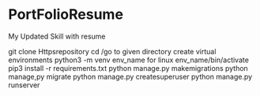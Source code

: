 # PortFolioResume
My Updated Skill with resume



git clone Httpsrepository
cd /go to given directory
create virtual environments
python3 -m venv env_name  for linux
env_name/bin/activate
pip3 install -r requirements.txt
python manage.py makemigrations
python manage,py migrate
python manage.py createsuperuser
python manage.py runserver
